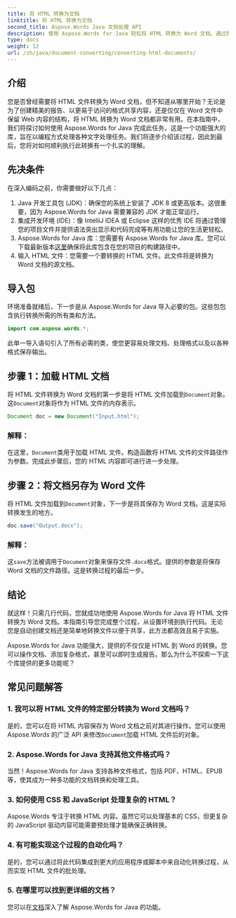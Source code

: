 ```yaml
---
title: 将 HTML 转换为文档
linktitle: 将 HTML 转换为文档
second_title: Aspose.Words Java 文档处理 API
description: 使用 Aspose.Words for Java 轻松将 HTML 转换为 Word 文档。通过我们的综合指南了解如何仅用几个步骤完成此转换。
type: docs
weight: 12
url: /zh/java/document-converting/converting-html-documents/
---
```


## 介绍

您是否曾经需要将 HTML 文件转换为 Word 文档，但不知道从哪里开始？无论是为了创建精美的报告、以更易于访问的格式共享内容，还是仅仅在 Word 文件中保留 Web 内容的结构，将 HTML 转换为 Word 文档都非常有用。在本指南中，我们将探讨如何使用 Aspose.Words for Java 完成此任务，这是一个功能强大的库，旨在以编程方式处理各种文字处理任务。我们将逐步介绍该过程，因此到最后，您将对如何顺利执行此转换有一个扎实的理解。

## 先决条件

在深入编码之前，你需要做好以下几点：

1. Java 开发工具包 (JDK)：确保您的系统上安装了 JDK 8 或更高版本。这很重要，因为 Aspose.Words for Java 需要兼容的 JDK 才能正常运行。
2. 集成开发环境 (IDE)：像 IntelliJ IDEA 或 Eclipse 这样的优秀 IDE 将通过管理您的项目文件并提供语法突出显示和代码完成等有用功能让您的生活更轻松。
3.  Aspose.Words for Java 库：您需要有 Aspose.Words for Java 库。您可以下载最新版本[这里](https://releases.aspose.com/words/java/)确保将此库包含在您的项目的构建路径中。
4. 输入 HTML 文件：您需要一个要转换的 HTML 文件。此文件将是转换为 Word 文档的源文档。

## 导入包

环境准备就绪后，下一步是从 Aspose.Words for Java 导入必要的包。这些包包含执行转换所需的所有类和方法。

```java
import com.aspose.words.*;
```

此单一导入语句引入了所有必需的类，使您更容易处理文档、处理格式以及以各种格式保存输出。

## 步骤 1：加载 HTML 文档

将 HTML 文件转换为 Word 文档的第一步是将 HTML 文件加载到`Document`对象。这`Document`对象将作为 HTML 文件的内存表示。

```java
Document doc = new Document("Input.html");
```

### 解释：

在这里，`Document`类用于加载 HTML 文件。构造函数将 HTML 文件的文件路径作为参数。完成此步骤后，您的 HTML 内容即可进行进一步处理。

## 步骤 2：将文档另存为 Word 文件

将 HTML 文件加载到`Document`对象，下一步是将其保存为 Word 文档。这是实际转换发生的地方。

```java
doc.save("Output.docx");
```

### 解释：

这`save`方法被调用于`Document`对象来保存文件`.docx`格式。提供的参数是将保存 Word 文档的文件路径。这是转换过程的最后一步。

## 结论

就这样！只需几行代码，您就成功地使用 Aspose.Words for Java 将 HTML 文件转换为 Word 文档。本指南引导您完成整个过程，从设置环境到执行代码。无论您是自动创建文档还是简单地转换文件以便于共享，此方法都高效且易于实施。

Aspose.Words for Java 功能强大，提供的不仅仅是 HTML 到 Word 的转换。您可以操作文档、添加复杂格式，甚至可以即时生成报告。那么为什么不探索一下这个库提供的更多功能呢？

## 常见问题解答

### 1. 我可以将 HTML 文件的特定部分转换为 Word 文档吗？

是的，您可以在将 HTML 内容保存为 Word 文档之前对其进行操作。您可以使用 Aspose.Words 的广泛 API 来修改`Document`加载 HTML 文件后的对象。

### 2. Aspose.Words for Java 支持其他文件格式吗？

当然！Aspose.Words for Java 支持各种文件格式，包括 PDF、HTML、EPUB 等，使其成为一种多功能的文档转换和处理工具。

### 3. 如何使用 CSS 和 JavaScript 处理复杂的 HTML？

Aspose.Words 专注于转换 HTML 内容。虽然它可以处理基本的 CSS，但更复杂的 JavaScript 驱动内容可能需要预处理才能确保正确转换。

### 4. 有可能实现这个过程的自动化吗？

是的，您可以通过将此代码集成到更大的应用程序或脚本中来自动化转换过程，从而实现 HTML 文件的批处理。

### 5. 在哪里可以找到更详细的文档？

您可以在[文档](https://reference.aspose.com/words/java/)深入了解 Aspose.Words for Java 的功能。